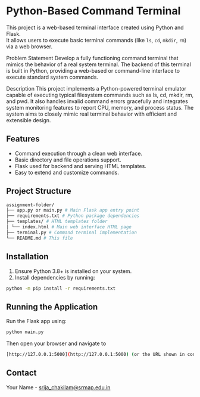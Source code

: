 # Python-Based Command Terminal
This project is a web-based terminal interface created using Python and Flask.  
It allows users to execute basic terminal commands (like `ls`, `cd`, `mkdir`, `rm`) via a web browser.

Problem Statement
Develop a fully functioning command terminal that mimics the behavior of a real system terminal. The backend of this terminal is built in Python, providing a web-based or command-line interface to execute standard system commands.

Description
This project implements a Python-powered terminal emulator capable of executing typical filesystem commands such as ls, cd, mkdir, rm, and pwd. It also handles invalid command errors gracefully and integrates system monitoring features to report CPU, memory, and process status. The system aims to closely mimic real terminal behavior with efficient and extensible design.

## Features

- Command execution through a clean web interface.
- Basic directory and file operations support.
- Flask used for backend and serving HTML templates.
- Easy to extend and customize commands.

## Project Structure
```bash
assignment-folder/
├── app.py or main.py # Main Flask app entry point
├── requirements.txt # Python package dependencies
├── templates/ # HTML templates folder
│ └── index.html # Main web interface HTML page
├── terminal.py # Command terminal implementation
└── README.md # This file
```
## Installation

1. Ensure Python 3.8+ is installed on your system.
2. Install dependencies by running:
```bash
python -m pip install -r requirements.txt
```
## Running the Application

Run the Flask app using:
```bash
python main.py
```

Then open your browser and navigate to 
```bash
[http://127.0.0.1:5000](http://127.0.0.1:5000) (or the URL shown in console).
```



## Contact

Your Name - srija_chakilam@srmap.edu.in



